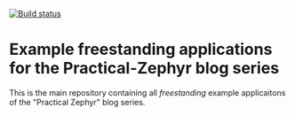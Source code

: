 [![Build status](https://github.com/lmapii/practical-zephyr/workflows/ci/badge.svg)](https://github.com/lmapii/practical-zephyr/actions)

# Example freestanding applications for the Practical-Zephyr blog series

This is the main repository containing all _freestanding_ example applicaitons of the "Practical Zephyr" blog series.

<!--
The [practical-zephyr-manifest-repository](https://github.com/lmapii/practical-zephyr-manifest-repository) is a separate repository that is used for demonstrating _West workspaces_.
-->
